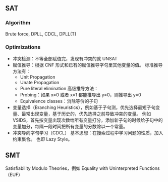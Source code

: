 
## SAT
### Algorithm

Brute force, DPLL, CDCL, DPLL(T)

### Optimizations

- 冲突检测：不等全部赋值完，发现有冲突的就 UNSAT
- 赋值推导：根据 CNF 形式和已有的赋值推导字句里其他变量的值。
标准推导方法有：
    - Unit Propagation
    - Unate Propagation
    - Pure literal elimination
高级推导方法：
    - Probing：如果 x=0 或者 x=1 都能推导出 y=0，则推导出 y=0
    - Equivalence classes：消除等价的子句
- 变量选择（Branching Heuristics），例如基于子句测，优先选择最短子句变量、最常出现变量，基于历史的，优先选择之前导致冲突的变量。
例如 VSIDS，首先按变量出现次数给所有变量打分，添加新子句的时候给子句中的变量加分，每隔一段时间把所有变量的分数除以一个常量。
- 冲突导向字句学习（CDCL） 基本思想：在搜索过程中学习问题的性质，加入约束集合。
也即 Lazy Style。

## SMT

Satisfiability Modulo Theories，例如 Equality with Uninterpreted Functions（EUF） 
